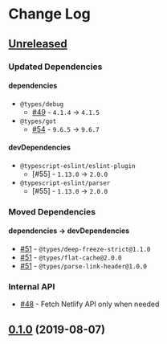 # Change Log

## [Unreleased]

### Updated Dependencies

#### dependencies

* `@types/debug`
    * [#49] - `4.1.4` -> `4.1.5`
* `@types/got`
    * [#54] - `9.6.5` -> `9.6.7`

#### devDependencies

* `@typescript-eslint/eslint-plugin`
    * [#55] - `1.13.0` -> `2.0.0`
* `@typescript-eslint/parser`
    * [#55] - `1.13.0` -> `2.0.0`

### Moved Dependencies

#### dependencies -> devDependencies

* [#51] - `@types/deep-freeze-strict@1.1.0`
* [#51] - `@types/flat-cache@2.0.0`
* [#51] - `@types/parse-link-header@1.0.0`

### Internal API

* [#48] - Fetch Netlify API only when needed

[Unreleased]: https://github.com/sounisi5011/metalsmith-netlify-published-date/compare/v0.1.0...HEAD
[#48]: https://github.com/sounisi5011/metalsmith-netlify-published-date/pull/48
[#49]: https://github.com/sounisi5011/metalsmith-netlify-published-date/pull/49
[#51]: https://github.com/sounisi5011/metalsmith-netlify-published-date/pull/51
[#54]: https://github.com/sounisi5011/metalsmith-netlify-published-date/pull/54

## [0.1.0] (2019-08-07)

[0.1.0]: https://github.com/sounisi5011/metalsmith-netlify-published-date/compare/v0.0.0...v0.1.0
